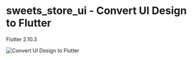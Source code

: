 # sweets_store_ui - Convert UI Design to Flutter

Flutter 2.10.3

![Convert UI Design to Flutter](https://user-images.githubusercontent.com/59822692/159155158-7f2594a7-92c6-488d-a76e-587679ff7238.png)